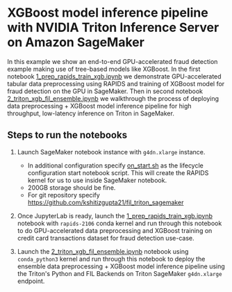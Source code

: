 # XGBoost model inference pipeline with NVIDIA Triton Inference Server on Amazon SageMaker

In this example we show an end-to-end GPU-accelerated fraud detection example making use of tree-based models like XGBoost. In the first notebook [1_prep_rapids_train_xgb.ipynb](1_prep_rapids_train_xgb.ipynb) we demonstrate GPU-accelerated tabular data preprocessing using RAPIDS and training of XGBoost model for fraud detection on the GPU in SageMaker. Then in second notebook [2_triton_xgb_fil_ensemble.ipynb](2_triton_xgb_fil_ensemble.ipynb) we walkthrough the process of deploying data preprocessing + XGBoost model inference pipeline for high throughput, low-latency inference on Triton in SageMaker. 

## Steps to run the notebooks
1. Launch SageMaker notebook instance with `g4dn.xlarge` instance.
    - In additional configuration specify [on_start.sh](on_start.sh) as the lifecycle configuration start notebook script. This will create the RAPIDS kernel for us to use inside SageMaker notebook. 
    - 200GB storage should be fine.
    - For git repository specify https://github.com/kshitizgupta21/fil_triton_sagemaker

2. Once JupyterLab is ready, launch the [1_prep_rapids_train_xgb.ipynb](1_prep_rapids_train_xgb.ipynb) notebook with `rapids-2106` conda kernel and run through this notebook to do GPU-accelerated data preprocessing and XGBoost training on credit card transactions dataset for fraud detection use-case.

3. Launch the [2_triton_xgb_fil_ensemble.ipynb](2_triton_xgb_fil_ensemble.ipynb) notebook using `conda_python3` kernel and run through this notebook to deploy the ensemble data preprocessing + XGBoost model inference pipeline using the Triton's Python and FIL Backends on Triton SageMaker `g4dn.xlarge` endpoint.
